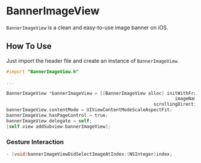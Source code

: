# BannerImageView
`BannerImageView` is a clean and easy-to-use image banner on iOS.

## How To Use
Just import the header file and create an instance of `BannerImageView`.
```objective-c
#import "BannerImageView.h"

...

BannerImageView *bannerImageView = [[BannerImageView alloc] initWithFrame:rect 
                                                               imageNames:images 
                                                       scrollingDirection:HorizontalScrolling];
bannerImageView.contentMode = UIViewContentModeScaleAspectFit;
bannerImageView.hasPageControl = true;
bannerImageView.delegate = self;
[self.view addSubview:bannerImageView];
```

### Gesture Interaction

```objective-c
- (void)bannerImageViewDidSelectImageAtIndex:(NSInteger)index;
```
